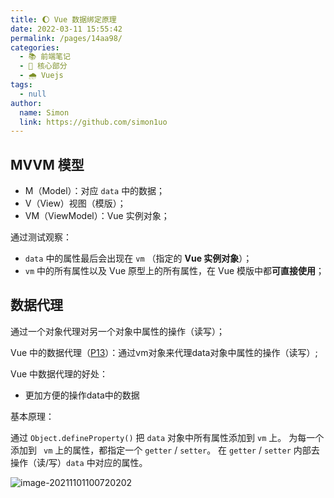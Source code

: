```yaml
---
title: 🌔 Vue 数据绑定原理
date: 2022-03-11 15:55:42
permalink: /pages/14aa98/
categories: 
  - 📚 前端笔记
  - 🏃 核心部分
  - 🌧️ Vuejs
tags: 
  - null
author: 
  name: Simon
  link: https://github.com/simon1uo
---
```



## MVVM 模型

+ M（Model）：对应 `data` 中的数据；
+ V（View）视图（模版）；
+ VM（ViewModel）：Vue 实例对象；

通过测试观察：

+ `data` 中的属性最后会出现在 `vm` （指定的 **Vue 实例对象**）；
+ `vm` 中的所有属性以及 Vue 原型上的所有属性，在 Vue 模版中都**可直接使用**；



## 数据代理

通过一个对象代理对另一个对象中属性的操作（读写）；

Vue 中的数据代理（[P13](https://www.bilibili.com/video/BV1Zy4y1K7SH?p=13&spm_id_from=pageDriver)）：通过vm对象来代理data对象中属性的操作（读写）;

Vue 中数据代理的好处：

+ 更加方便的操作data中的数据

基本原理：

通过 `Object.defineProperty()` 把 `data` 对象中所有属性添加到 `vm` 上。 为每一个添加到 ` vm` 上的属性，都指定一个 `getter` / `setter`。 在 `getter` / `setter` 内部去操作（读/写）`data` 中对应的属性。

![image-20211101100720202](https://cdn.jsdelivr.net/gh/simon1uo/image-flow@master/image/5zkXtW.png)


